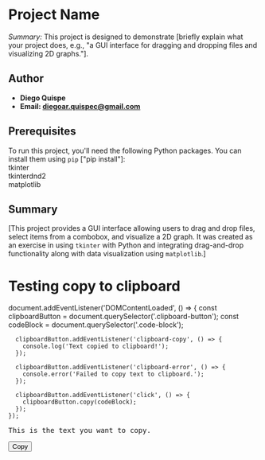 # Project Name

*Summary:* This project is designed to demonstrate [briefly explain what your project does, e.g., "a GUI interface for dragging and dropping files and visualizing 2D graphs."].

## Author

- **Diego Quispe**
- **Email: diegoar.quispec@gmail.com**

## Prerequisites

To run this project, you'll need the following Python packages. You can install them using `pip` ["pip install"]:  
tkinter  
tkinterdnd2  
matplotlib

## Summary

[This project provides a GUI interface allowing users to drag and drop files, select items from a combobox, and visualize a 2D graph. It was created as an exercise in using `tkinter` with Python and integrating drag-and-drop functionality along with data visualization using `matplotlib`.]


# Testing copy to clipboard
<!DOCTYPE html>
<html>
<head>
    document.addEventListener('DOMContentLoaded', () => {
      const clipboardButton = document.querySelector('.clipboard-button');
      const codeBlock = document.querySelector('.code-block');

      clipboardButton.addEventListener('clipboard-copy', () => {
        console.log('Text copied to clipboard!');
      });

      clipboardButton.addEventListener('clipboard-error', () => {
        console.error('Failed to copy text to clipboard.');
      });

      clipboardButton.addEventListener('click', () => {
        clipboardButton.copy(codeBlock);
      });
    });
</head>
<body>
  <div>
    <pre class="code-block">This is the text you want to copy.</pre>
    <button class="clipboard-button">Copy</button>
  </div>
</body>
</html>
